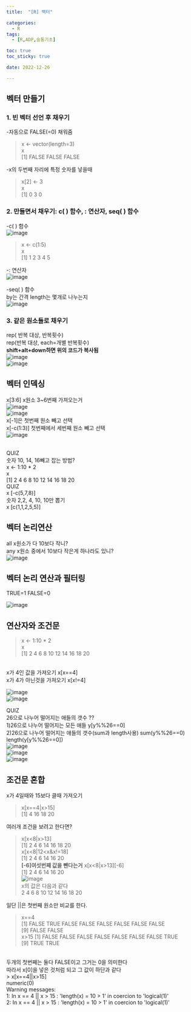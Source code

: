 ```yaml
---
title:  "[R] 백터" 

categories:
  - R
tags:
  - [R,ADP,슬통기초]

toc: true
toc_sticky: true

date: 2022-12-26

---
```


## 벡터 만들기 <br>
### 1. 빈 벡터 선언 후 채우기 <br>
-자동으로 FALSE(=0) 채워줌 <br>
> x <- vector(length=3)<br>
> x<br>
[1] FALSE FALSE FALSE<br>

-x의 두번째 자리에 특정 숫자를 넣을때 
> x[2] <- 3<br>
> x<br>
[1] 0 3 0<br>

### 2. 만들면서 채우기: c( ) 함수, : 연산자, seq( ) 함수<br>
-c( ) 함수<br>
![image](https://user-images.githubusercontent.com/88616282/209542076-03338686-291d-47f9-b2fa-fae9ff02d815.png)
<br>
> x <- c(1:5)<br>
> x<br>
[1] 1 2 3 4 5<br>

-: 연산자<br>
![image](https://user-images.githubusercontent.com/88616282/209542172-15ca6957-63e3-4a5f-adfe-4c4d6e763fc6.png)<br>

-seq( ) 함수 <br>
by는 간격 length는 몇개로 나누는지 <br>
![image](https://user-images.githubusercontent.com/88616282/209542349-867c5c45-74f3-4fdd-9311-2f26320bd44e.png)<br>

### 3. 같은 원소들로 채우기 <br>
rep( 반복 대상, 반복횟수) <br>
rep(반복 대상, each=개별 반복횟수) <br>
**shift+alt+down하면 위의 코드가 복사됨** <br>
![image](https://user-images.githubusercontent.com/88616282/209542851-00d19122-c2dd-4f0b-b390-fe6cb83ed61d.png)<br>
![image](https://user-images.githubusercontent.com/88616282/209543467-4b50da2a-263e-4c04-88f3-3bca2e32202e.png)<br>

## 벡터 인덱싱<br>
x[3:6] x원소 3~6번째 가져오는거 <br>
![image](https://user-images.githubusercontent.com/88616282/209543635-e7408886-1209-4652-ab29-ba23935ccbd3.png)<br>
![image](https://user-images.githubusercontent.com/88616282/209542982-0eccc9cd-7083-423d-b535-f264908f8d1d.png)<br>
x[-1]은 첫번째 원소 빼고 선택 <br>
x[-c(1:3)] 첫번째에서 세번째 원소 빼고 선택 <br> 
![image](https://user-images.githubusercontent.com/88616282/209543767-da99e5d7-b487-4a95-ad21-cd32137720c8.png)<br>
<br>

QUIZ<br>
숫자 10, 14, 16빼고 잡는 방법? <br>
x <- 1:10 * 2<br>
x <br>
 [1]  2  4  6  8 10 12 14 16 18 20<br>
QUIZ <br>
x [-c(5,7,8)]<br>
숫자 2,2, 4, 10, 10만 뽑기 <br>
x [c(1,1,2,5,5)]
<br>

## 벡터 논리연산 <br>
all x원소가 다 10보다 작니?<br>
any x원소 중에서 10보다 작은게 하나라도 있니? <br>
![image](https://user-images.githubusercontent.com/88616282/209544996-9ac54d15-9a64-4187-bcfc-39b5b9d3ceed.png)
<br>

## 벡터 논리 연산과 필터링 
TRUE=1 FALSE=0 <br>

![image](https://user-images.githubusercontent.com/88616282/209545083-bf15833d-3698-4fd6-9147-32589b66c3be.png)<br>

## 연산자와 조건문<br>
> x <- 1:10 * 2<br>
> x<br>
 [1]  2  4  6  8 10 12 14 16 18 20
<br>
x가 4인 값을 가져오기 x[x==4]<br>
x가 4가 아닌것을 가져오기 x[x!=4]<br>

![image](https://user-images.githubusercontent.com/88616282/209545695-1d01daac-4c50-46d3-8c0b-e0eebca3f645.png)<br>
![image](https://user-images.githubusercontent.com/88616282/209546557-e2abed37-5ce3-43fe-9cc8-7d164ecff6a6.png)<br>

QUIZ<br>
26으로 나누어 떨어지는 애들의 갯수 ??<br>
1)26으로 나누어 떨어지는 모든 애들  y[y%%26==0]<br>
2)26으로 나누어 떨어지는 애들의 갯수(sum과 length사용)  sum(y%%26==0)  length(y[y%%26==0]) <br>
![image](https://user-images.githubusercontent.com/88616282/210160832-7988089f-b159-49a8-bd79-9115a6bd7d6e.png)
<br>
![image](https://user-images.githubusercontent.com/88616282/210160833-41ae083a-ad4e-40cb-9bf7-b4d40f0c163d.png)
<br>
![image](https://user-images.githubusercontent.com/88616282/210160840-4f8c7e78-7944-43e4-a1bc-0912fc2bb601.png)
<br>


## 조건문 혼합
x가 4일때와 15보다 클때 가져오기 <br>
> x[x==4|x>15]<br>
[1]  4 16 18 20<br>

여러개 조건을 보려고 한다면?
> x[x<8|x>13]<br>
[1]  2  4  6 14 16 18 20<br>
> x[x<8|12<x&x!=18]<br>
[1]  2  4  6 14 16 20<br>
**[-6]여섯번째 값을 뺀다는거**
> x[x<8|x>13][-6]<br>
[1]  2  4  6 14 16 20<br>
![image](https://user-images.githubusercontent.com/88616282/210160667-985a3744-6a6e-4a4a-9804-1816b478028d.png)<br>
x의 값은 다음과 같다 <br>
2  4  6  8 10 12 14 16 18 20<br>

일단 ||은 첫번째 원소만 비교를 한다.<br>
> x==4<br>
 [1] FALSE  TRUE FALSE FALSE FALSE FALSE FALSE FALSE<br>
 [9] FALSE FALSE<br>
> x>15
 [1] FALSE FALSE FALSE FALSE FALSE FALSE FALSE  TRUE<br>
 [9]  TRUE  TRUE<br>
<br>
두개의 첫번째는 둘다  FALSE이고 그거는 0을 의미한다<br>
따라서 x[0]을 넣은 것처럼 되고 그 값이 하단과 같다<br>
> x[x==4||x>15]<br>
numeric(0)<br>
Warning messages:<br>
1: In x == 4 || x > 15 : 'length(x) = 10 > 1' in coercion to 'logical(1)'<br>
2: In x == 4 || x > 15 : 'length(x) = 10 > 1' in coercion to 'logical(1)'<br>

## 




